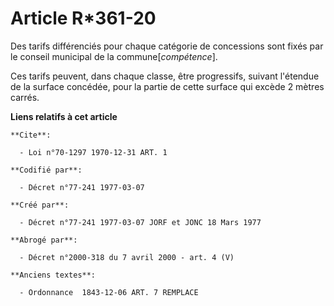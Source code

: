 # Article R*361-20

Des tarifs différenciés pour chaque catégorie de concessions sont fixés par le conseil municipal de la commune[*compétence*].

Ces tarifs peuvent, dans chaque classe, être progressifs, suivant l'étendue de la surface concédée, pour la partie de cette
surface qui excède 2 mètres carrés.

**Liens relatifs à cet article**

	**Cite**:

	  - Loi n°70-1297 1970-12-31 ART. 1

	**Codifié par**:

	  - Décret n°77-241 1977-03-07

	**Créé par**:

	  - Décret n°77-241 1977-03-07 JORF et JONC 18 Mars 1977

	**Abrogé par**:

	  - Décret n°2000-318 du 7 avril 2000 - art. 4 (V)

	**Anciens textes**:

	  - Ordonnance  1843-12-06 ART. 7 REMPLACE
